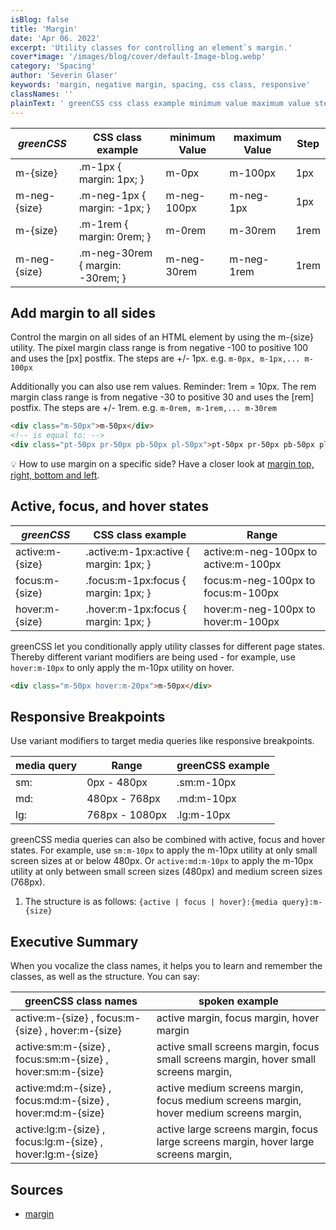 ```yaml
---
isBlog: false
title: 'Margin'
date: 'Apr 06. 2022'
excerpt: 'Utility classes for controlling an element`s margin.'
cover*image: '/images/blog/cover/default-Image-blog.webp'
category: 'Spacing'
author: 'Severin Glaser'
keywords: 'margin, negative margin, spacing, css class, responsive'
classNames: ''
plainText: ' greenCSS css class example minimum value maximum value step m size m-1px margin: 1px; m-0px m-100px 1px m-neg size m-neg-1px margin: -1px; m-neg-100px m-neg-1px 1px m size m-1rem margin: 0rem; m-0rem m-30rem 1rem m-neg size m-neg-30rem margin: -30rem; m-neg-30rem m-neg-1rem 1rem add margin to all sides control the margin on all sides of an html element by using the m size utility the pixel margin class range is from negative -100 to positive 100 and uses the px postfix the steps are + 1px e g `m-0px m-1px m-100px` additionally you can also use rem values reminder: 1rem = 10px the rem margin class range is from negative -30 to positive 30 and uses the rem postfix the steps are + 1rem e g `m-0rem m-1rem m-30rem`  💡 how to use margin on a specific side? have a closer look at margin top right bottom and left docs spacing-margin-side active focus and hover states greenCSS css class example range active:m size active :m-1px:active margin: 1px; active:m-neg-100px to active:m-100px focus:m size focus :m-1px:focus margin: 1px; focus:m-neg-100px to focus:m-100px hover:m size hover :m-1px:focus margin: 1px; hover:m-neg-100px to hover:m-100px greenCSS let you conditionally apply utility classes for different page states thereby different variant modifiers are being used for example use `hover:m-10px` to only apply the m-10px utility on hover  responsive breakpoints use variant modifiers to target media queries like responsive breakpoints media query range greenCSS example sm: 0px 480px sm:m-10px md: 480px 768px md:m-10px lg: 768px 1080px lg:m-10px greenCSS media queries can also be combined with active focus and hover states for example use `sm:m-10px` to apply the m-10px utility at only small screen sizes at or below 480px or `active:md:m-10px` to apply the m-10px utility at only between small screen sizes 480px and medium screen sizes 768px 1 the structure is as follows: ` active focus hover : media query :m size ` executive summary when you vocalize the class names it helps you to learn and remember the classes as well as the structure you can say: greenCSS class names spoken example active:m size focus:m size hover:m size active margin focus margin hover margin active:sm:m size focus:sm:m size hover:sm:m size active small screens margin focus small screens margin hover small screens margin active:md:m size focus:md:m size hover:md:m size active medium screens margin focus medium screens margin hover medium screens margin active:lg:m size focus:lg:m size hover:lg:m size active large screens margin focus large screens margin hover large screens margin sources margin https: developer mozilla org en-us docs web css margin '
---
```


| _greenCSS_   | CSS class example                | minimum Value | maximum Value | Step |
| ------------ | -------------------------------- | ------------- | ------------- | ---- |
| m-{size}     | .m-1px { margin: 1px; }          | m-0px         | m-100px       | 1px  |
| m-neg-{size} | .m-neg-1px { margin: -1px; }     | m-neg-100px   | m-neg-1px     | 1px  |
| m-{size}     | .m-1rem { margin: 0rem; }        | m-0rem        | m-30rem       | 1rem |
| m-neg-{size} | .m-neg-30rem { margin: -30rem; } | m-neg-30rem   | m-neg-1rem    | 1rem |

## Add margin to all sides

Control the margin on all sides of an HTML element by using the m-{size} utility. The pixel margin class range is from negative -100 to positive 100 and uses the [px] postfix. The steps are +/- 1px. e.g. `m-0px, m-1px,... m-100px`

Additionally you can also use rem values. Reminder: 1rem = 10px. The rem margin class range is from negative -30 to positive 30 and uses the [rem] postfix. The steps are +/- 1rem. e.g. `m-0rem, m-1rem,... m-30rem`

```html
<div class="m-50px">m-50px</div>
<!-- is equal to: -->
<div class="pt-50px pr-50px pb-50px pl-50px">pt-50px pr-50px pb-50px pl-50px</div>
```

💡 How to use margin on a specific side? Have a closer look at [margin top, right, bottom and left](/docs/spacing-margin-side).

## Active, focus, and hover states

| _greenCSS_      | CSS class example                      | Range                                |
| --------------- | -------------------------------------- | ------------------------------------ |
| active:m-{size} | .active\:m-1px:active { margin: 1px; } | active:m-neg-100px to active:m-100px |
| focus:m-{size}  | .focus\:m-1px:focus { margin: 1px; }   | focus:m-neg-100px to focus:m-100px   |
| hover:m-{size}  | .hover\:m-1px:focus { margin: 1px; }   | hover:m-neg-100px to hover:m-100px   |

greenCSS let you conditionally apply utility classes for different page states. Thereby different variant modifiers are being used - for example, use `hover:m-10px` to only apply the m-10px utility on hover.

```html
<div class="m-50px hover:m-20px">m-50px</div>
```

## Responsive Breakpoints

Use variant modifiers to target media queries like responsive breakpoints.

| media query | Range          | greenCSS example |
| ----------- | -------------- | ---------------- |
| sm:         | 0px - 480px    | .sm:m-10px       |
| md:         | 480px - 768px  | .md:m-10px       |
| lg:         | 768px - 1080px | .lg:m-10px       |

greenCSS media queries can also be combined with active, focus and hover states. For example, use `sm:m-10px` to apply the m-10px utility at only small screen sizes at or below 480px. Or `active:md:m-10px` to apply the m-10px utility at only between small screen sizes (480px) and medium screen sizes (768px).

1. The structure is as follows: `{active | focus | hover}:{media query}:m-{size}`

## Executive Summary

When you vocalize the class names, it helps you to learn and remember the classes, as well as the structure. You can say:

| greenCSS class names                                       | spoken example                                                                          |
| ---------------------------------------------------------- | --------------------------------------------------------------------------------------- |
| active:m-{size} , focus:m-{size} , hover:m-{size}          | active margin, focus margin, hover margin                                               |
| active:sm:m-{size} , focus:sm:m-{size} , hover:sm:m-{size} | active small screens margin, focus small screens margin, hover small screens margin,    |
| active:md:m-{size} , focus:md:m-{size} , hover:md:m-{size} | active medium screens margin, focus medium screens margin, hover medium screens margin, |
| active:lg:m-{size} , focus:lg:m-{size} , hover:lg:m-{size} | active large screens margin, focus large screens margin, hover large screens margin,    |

## Sources

- [margin](https://developer.mozilla.org/en-US/docs/Web/CSS/margin)
